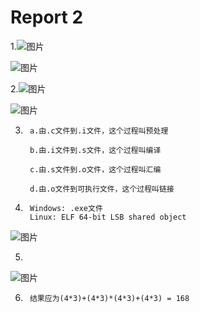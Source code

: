 # Report 2

1.![图片](https://user-images.githubusercontent.com/101486329/220509644-c3521cb2-133d-4d37-a955-56e3239b6179.png)

![图片](https://user-images.githubusercontent.com/101486329/220509758-7f5ce06d-2429-45f7-8b5e-9ee7c6265e50.png)

2.![图片](https://user-images.githubusercontent.com/101486329/220509823-05f6c42e-d9e1-4755-8a48-6a9ef5353a78.png)


![图片](https://user-images.githubusercontent.com/101486329/220509868-21cfcc7d-e0ee-43aa-8529-8bfc52a00632.png)

3.
        a.由.c文件到.i文件，这个过程叫预处理

        b.由.i文件到.s文件，这个过程叫编译

        c.由.s文件到.o文件，这个过程叫汇编

        d.由.o文件到可执行文件，这个过程叫链接
4.
        Windows: .exe文件
        Linux: ELF 64-bit LSB shared object
![图片](https://user-images.githubusercontent.com/101486329/220510968-73659956-08cc-42c9-8fcd-304773e6d3ba.png)

5.
![图片](https://user-images.githubusercontent.com/101486329/220513362-7380ced0-b8d6-4006-a629-9ab734c14815.png)

6.
        结果应为(4*3)+(4*3)*(4*3)+(4*3) = 168
